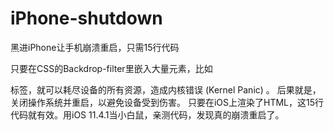# iPhone-shutdown
黑进iPhone让手机崩溃重启，只需15行代码

只要在CSS的Backdrop-filter里嵌入大量元素，比如<div>标签，就可以耗尽设备的所有资源，造成内核错误 (Kernel Panic) 。
后果就是，关闭操作系统并重启，以避免设备受到伤害。
只要在iOS上渲染了HTML，这15行代码就有效。用iOS 11.4.1当小白鼠，亲测代码，发现真的崩溃重启了。
